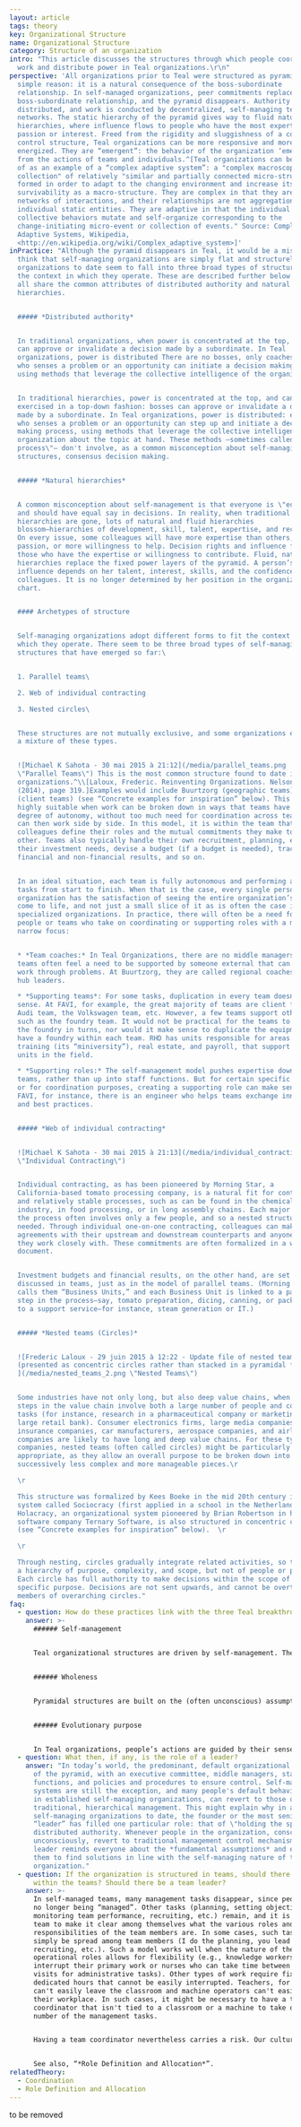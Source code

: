 ```yaml
---
layout: article
tags: theory
key: Organizational Structure
name: Organizational Structure
category: Structure of an organization
intro: "This article discusses the structures through which people coordinate
  work and distribute power in Teal organizations.\r\n"
perspective: 'All organizations prior to Teal were structured as pyramids for a
  simple reason: it is a natural consequence of the boss-subordinate
  relationship. In self-managed organizations, peer commitments replace the
  boss-subordinate relationship, and the pyramid disappears. Authority is
  distributed, and work is conducted by decentralized, self-managing teams or
  networks. The static hierarchy of the pyramid gives way to fluid natural
  hierarchies, where influence flows to people who have the most expertise,
  passion or interest. Freed from the rigidity and sluggishness of a command and
  control structure, Teal organizations can be more responsive and more
  energized. They are “emergent”: the behavior of the organization ‘emerges’
  from the actions of teams and individuals.^[Teal organizations can be thought
  of as an example of a “complex adaptive system”: a "complex macroscopic
  collection" of relatively "similar and partially connected micro-structures"
  formed in order to adapt to the changing environment and increase its
  survivability as a macro-structure. They are complex in that they are dynamic
  networks of interactions, and their relationships are not aggregations of the
  individual static entities. They are adaptive in that the individual and
  collective behaviors mutate and self-organize corresponding to the
  change-initiating micro-event or collection of events." Source: Complex
  Adaptive Systems, Wikipedia,
  <http://en.wikipedia.org/wiki/Complex_adaptive_system>]'
inPractice: "Although the pyramid disappears in Teal, it would be a mistake to
  think that self-managing organizations are simply flat and structureless. Teal
  organizations to date seem to fall into three broad types of structure to fit
  the context in which they operate. These are described further below. However
  all share the common attributes of distributed authority and natural
  hierarchies.


  ##### *Distributed authority*


  In traditional organizations, when power is concentrated at the top, bosses
  can approve or invalidate a decision made by a subordinate. In Teal
  organizations, power is distributed There are no bosses, only coaches. Anyone
  who senses a problem or an opportunity can initiate a decision making process,
  using methods that leverage the collective intelligence of the organization.


  In traditional hierarchies, power is concentrated at the top, and can be
  exercised in a top-down fashion: bosses can approve or invalidate a decision
  made by a subordinate. In Teal organizations, power is distributed: everyone
  who senses a problem or an opportunity can step up and initiate a decision
  making process, using methods that leverage the collective intelligence of the
  organization about the topic at hand. These methods —sometimes called \"advice
  process\"— don't involve, as a common misconception about self-managing
  structures, consensus decision making.


  ##### *Natural hierarchies*


  A common misconception about self-management is that everyone is \"equal\"
  and should have equal say in decisions. In reality, when traditional
  hierarchies are gone, lots of natural and fluid hierarchies
  blossom―hierarchies of development, skill, talent, expertise, and recognition.
  On every issue, some colleagues will have more expertise than others, more
  passion, or more willingness to help. Decision rights and influence flow to
  those who have the expertise or willingness to contribute. Fluid, natural
  hierarchies replace the fixed power layers of the pyramid. A person’s
  influence depends on her talent, interest, skills, and the confidence of her
  colleagues. It is no longer determined by her position in the organization
  chart.


  #### Archetypes of structure


  Self-managing organizations adopt different forms to fit the context in
  which they operate. There seem to be three broad types of self-managing
  structures that have emerged so far:\ 


  1. Parallel teams\ 

  2. Web of individual contracting

  3. Nested circles\ 


  These structures are not mutually exclusive, and some organizations exhibit
  a mixture of these types.


  ![Michael K Sahota - 30 mai 2015 à 21:12](/media/parallel_teams.png
  \"Parallel Teams\") This is the most common structure found to date in Teal
  organizations.^\\[Laloux, Frederic. Reinventing Organizations. Nelson Parker
  (2014), page 319.]Examples would include Buurtzorg (geographic teams) and FAVI
  (client teams) (see “Concrete examples for inspiration” below). This model is
  highly suitable when work can be broken down in ways that teams have a high
  degree of autonomy, without too much need for coordination across teams. They
  can then work side by side. In this model, it is within the team that
  colleagues define their roles and the mutual commitments they make to each
  other. Teams also typically handle their own recruitment, planning, establish
  their investment needs, devise a budget (if a budget is needed), track their
  financial and non-financial results, and so on.


  In an ideal situation, each team is fully autonomous and performing all
  tasks from start to finish. When that is the case, every single person in the
  organization has the satisfaction of seeing the entire organization’s purpose
  come to life, and not just a small slice of it as is often the case in large
  specialized organizations. In practice, there will often be a need for some
  people or teams who take on coordinating or supporting roles with a more
  narrow focus:


  * *Team coaches:* In Teal Organizations, there are no middle managers. But
  teams often feel a need to be supported by someone external that can help them
  work through problems. At Buurtzorg, they are called regional coaches; at RHD,
  hub leaders.

  * *Supporting teams*: For some tasks, duplication in every team doesn’t make
  sense. At FAVI, for example, the great majority of teams are client facing―the
  Audi team, the Volkswagen team, etc. However, a few teams support other teams,
  such as the foundry team. It would not be practical for the teams to operate
  the foundry in turns, nor would it make sense to duplicate the equipment and
  have a foundry within each team. RHD has units responsible for areas such as
  training (its “miniversity”), real estate, and payroll, that support all the
  units in the field.

  * *Supporting roles:* The self-management model pushes expertise down to the
  teams, rather than up into staff functions. But for certain specific expertise
  or for coordination purposes, creating a supporting role can make sense. At
  FAVI, for instance, there is an engineer who helps teams exchange innovations
  and best practices.


  ##### *Web of individual contracting*


  ![Michael K Sahota - 30 mai 2015 à 21:13](/media/individual_contracting.png
  \"Individual Contracting\")


  Individual contracting, as has been pioneered by Morning Star, a
  California-based tomato processing company, is a natural fit for continuous
  and relatively stable processes, such as can be found in the chemical
  industry, in food processing, or in long assembly chains. Each major step in
  the process often involves only a few people, and so a nested structure is not
  needed. Through individual one-on-one contracting, colleagues can make clear
  agreements with their upstream and downstream counterparts and anyone else
  they work closely with. These commitments are often formalized in a written
  document.


  Investment budgets and financial results, on the other hand, are set up and
  discussed in teams, just as in the model of parallel teams. (Morning Star
  calls them “Business Units,” and each Business Unit is linked to a particular
  step in the process―say, tomato preparation, dicing, canning, or packaging―or
  to a support service―for instance, steam generation or IT.)


  ##### *Nested teams (Circles)*


  ![Frederic Laloux - 29 juin 2015 à 12:22 - Update file of nested teams
  (presented as concentric circles rather than stacked in a pyramidal fashion
  ](/media/nested_teams_2.png \"Nested Teams\")


  Some industries have not only long, but also deep value chains, when certain
  steps in the value chain involve both a large number of people and complex
  tasks (for instance, research in a pharmaceutical company or marketing in a
  large retail bank). Consumer electronics firms, large media companies, banks,
  insurance companies, car manufacturers, aerospace companies, and airline
  companies are likely to have long and deep value chains. For these types of
  companies, nested teams (often called circles) might be particularly
  appropriate, as they allow an overall purpose to be broken down into
  successively less complex and more manageable pieces.\r

  \r

  This structure was formalized by Kees Boeke in the mid 20th century in a
  system called Sociocracy (first applied in a school in the Netherlands).
  Holacracy, an organizational system pioneered by Brian Robertson in his
  software company Ternary Software, is also structured in concentric circles
  (see “Concrete examples for inspiration” below).  \r

  \r

  Through nesting, circles gradually integrate related activities, so there is
  a hierarchy of purpose, complexity, and scope, but not of people or power.
  Each circle has full authority to make decisions within the scope of its
  specific purpose. Decisions are not sent upwards, and cannot be overturned by
  members of overarching circles."
faq:
  - question: How do these practices link with the three Teal breakthroughs?
    answer: >-
      ###### Self-management


      Teal organizational structures are driven by self-management. The traditional boss-subordinate relationship gives way to a decentralized team structure and peer to peer commitments.


      ###### Wholeness


      Pyramidal structures are built on the (often unconscious) assumption that people cannot be trusted and must be controlled by their hierarchical superior. In Teal organizational structures, people are freed from the constraints of authority and can thus show up more fully.


      ###### Evolutionary purpose


      In Teal organizations, people’s actions are guided by their sense of the organization’s evolutionary purpose, not by what they are being told to do by someone higher up the organizational chain. Self-managing systems, based on sense and respond as opposed to command and control, tend to evolve much faster and respond more quickly to changes in the environment. Pyramidal organizations tend to change through less frequent, less timely and more brutal re-organizations.
  - question: What then, if any, is the role of a leader?
    answer: "In today’s world, the predominant, default organizational model is that
      of the pyramid, with an executive committee, middle managers, staff
      functions, and policies and procedures to ensure control. Self-managing
      systems are still the exception, and many people's default behaviors, even
      in established self-managing organizations, can revert to those of more
      traditional, hierarchical management. This might explain why in all
      self-managing organizations to date, the founder or the most senior
      “leader” has filled one particular role: that of \"holding the space\" of
      distributed authority. Whenever people in the organization, consciously or
      unconsciously, revert to traditional management control mechanisms, the
      leader reminds everyone about the *fundamental assumptions* and encourages
      them to find solutions in line with the self-managing nature of the
      organization."
  - question: If the organization is structured in teams, should there be structure
      within the teams? Should there be a team leader?
    answer: >-
      In self-managed teams, many management tasks disappear, since people are
      no longer being “managed”. Other tasks (planning, setting objectives,
      monitoring team performance, recruiting, etc.) remain, and it is up to the
      team to make it clear among themselves what the various roles and task
      responsibilities of the team members are. In some cases, such tasks can
      simply be spread among team members (I do the planning, you lead the
      recruiting, etc.). Such a model works well when the nature of the team’s
      operational roles allows for flexibility (e.g., knowledge workers who can
      interrupt their primary work or nurses who can take time between patient
      visits for administrative tasks). Other types of work require fixed and
      dedicated hours that cannot be easily interrupted. Teachers, for instance,
      can't easily leave the classroom and machine operators can't easily leave
      their workplace. In such cases, it might be necessary to have a team
      coordinator that isn't tied to a classroom or a machine to take on a
      number of the management tasks.


      Having a team coordinator nevertheless carries a risk. Our cultural baggage of hierarchy is so strong that over time, team coordinators could start behaving like bosses and become the primary decision makers on their teams. At FAVI, a simple but powerful relief valve exists. Should a team leader find the taste of power too sweet, workers can choose at any moment to join another team.


      See also, “*Role Definition and Allocation*”.
relatedTheory:
  - Coordination
  - Role Definition and Allocation
---
```

to be removed
